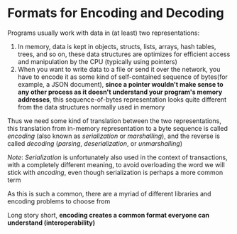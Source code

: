 # Formats for Encoding and Decoding
Programs usually work with data in (at least) two representations: 
1. In memory, data is kept in objects, structs, lists, arrays, hash tables, trees, and so on, these data structures are optimizes for efficient access and manipulation by the CPU (typically using pointers)
2. When you want to write data to a file or send it over the network, you have to encode it as some kind of self-contained sequence of bytes(for example, a JSON document), **since a pointer wouldn't make sense to any other process as it doesn't understand your program's memory addresses**, this sequence-of-bytes representation looks quite different from the data structures normally used in memory

Thus we need some kind of translation between the two representations, this translation from in-memory representation to a byte sequence is called *encoding* (also known as *serialization* or *marshalling*), and the reverse is called *decoding* (*parsing*, *deserialization*, or *unmarshalling*)

*Note*: *Serialization* is unfortunately also used in the context of transactions, with a completely different meaning, to avoid overloading the word we will stick with *encoding*, even though serialization is perhaps a more common term

As this is such a common, there are a myriad of different libraries and encoding problems to choose from

Long story short, **encoding creates a common format everyone can understand (interoperability)**